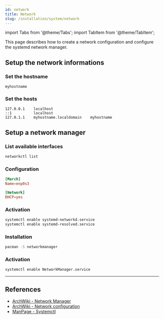 ```yaml
---
id: network
title: Network
slug: /installation/system/network
---
```


<head>
  <title>System network | Arcadia</title>
</head>

import Tabs from '@theme/Tabs';
import TabItem from '@theme/TabItem';

This page describes how to create a network configuration and configure the systemd network manager.

## Setup the network informations

### Set the hostname

```text title="/etc/hostname"
myhostname
```

### Set the hosts

```text title="/etc/hosts"
127.0.0.1    localhost
::1          localhost
127.0.1.1    myhostname.localdomain    myhostname
```

## Setup a network manager

<Tabs>
  <TabItem value="systemd-networkd" label="Systemd Networkd" default>

### List available interfaces

```bash
networkctl list
```

### Configuration

``` conf title="/etc/systemd/network/enp0s3-ethernet.network"
[March]
Name=enp0s3

[Network]
DHCP=yes
```

### Activation

``` bash
systemctl enable systemd-networkd.service
systemctl enable systemd-resolved.service
```

  </TabItem>
  <TabItem value="network-manager" label="Network Manager">

### Installation

``` bash
pacman -S networkmanager
```

### Activation

``` bash
systemctl enable NetworkManager.service
```

  </TabItem>
</Tabs>

---

## References

- [ArchWiki - Network Manager](https://wiki.archlinux.org/title/NetworkManager)
- [ArchWiki - Network configuration](https://wiki.archlinux.org/index.php/Network_configuration)
- [ManPage - Systemctl](https://jlk.fjfi.cvut.cz/arch/manpages/man/core/systemd/systemctl.1.en)